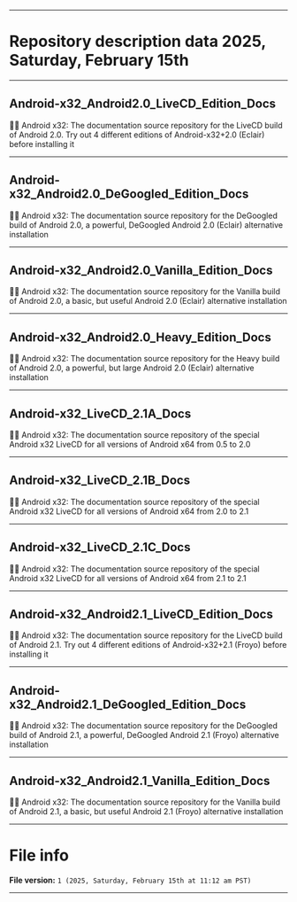 
***

# Repository description data 2025, Saturday, February 15th

---

## Android-x32_Android2.0_LiveCD_Edition_Docs

🤖️📖️ Android x32: The documentation source repository for the LiveCD build of Android 2.0. Try out 4 different editions of Android-x32+2.0 (Eclair) before installing it 

---

## Android-x32_Android2.0_DeGoogled_Edition_Docs

🤖️📖️ Android x32: The documentation source repository for the DeGoogled build of Android 2.0, a powerful, DeGoogled Android 2.0 (Eclair) alternative installation 

---

## Android-x32_Android2.0_Vanilla_Edition_Docs

🤖️📖️ Android x32: The documentation source repository for the Vanilla build of Android 2.0, a basic, but useful Android 2.0 (Eclair) alternative installation

---

## Android-x32_Android2.0_Heavy_Edition_Docs

🤖️📖️ Android x32: The documentation source repository for the Heavy build of Android 2.0, a powerful, but large Android 2.0 (Eclair) alternative installation

---

## Android-x32_LiveCD_2.1A_Docs

🤖️📖️ Android x32: The documentation source repository of the special Android x32 LiveCD for all versions of Android x64 from 0.5 to 2.0

---

## Android-x32_LiveCD_2.1B_Docs

🤖️📖️ Android x32: The documentation source repository of the special Android x32 LiveCD for all versions of Android x64 from 2.0 to 2.1

---

## Android-x32_LiveCD_2.1C_Docs

🤖️📖️ Android x32: The documentation source repository of the special Android x32 LiveCD for all versions of Android x64 from 2.1 to 2.1

---

## Android-x32_Android2.1_LiveCD_Edition_Docs

🤖️📖️ Android x32: The documentation source repository for the LiveCD build of Android 2.1. Try out 4 different editions of Android-x32+2.1 (Froyo) before installing it 

---

## Android-x32_Android2.1_DeGoogled_Edition_Docs

🤖️📖️ Android x32: The documentation source repository for the DeGoogled build of Android 2.1, a powerful, DeGoogled Android 2.1 (Froyo) alternative installation 

---

## Android-x32_Android2.1_Vanilla_Edition_Docs

🤖️📖️ Android x32: The documentation source repository for the Vanilla build of Android 2.1, a basic, but useful Android 2.1 (Froyo) alternative installation

***

# File info

**File version:** `1 (2025, Saturday, February 15th at 11:12 am PST)`

***

